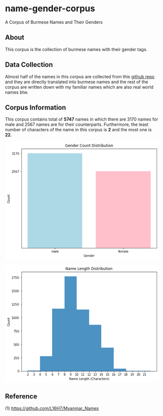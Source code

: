 # name-gender-corpus
A Corpus of Burmese Names and Their Genders

## About
This corpus is the collection of burmese names with their gender tags.

## Data Collection
Almost half of the names in this corpus are collected from this [github repo](https://github.com/L16H7/Myanmar_Names) and they are directly translated into burmese names and the rest of the corpus are written down with my familiar names which are also real world names btw.

## Corpus Information
This corpus contains total of **5747** names in which there are 3170 names for male and 2567 names are for their counterparts. Furthermore, the least number of characters of the name in this corpus is **2** and the most one is **22**.

![Male and Female Names](https://github.com/aungsettpaing/name-gender-corpus/blob/master/ratio.png)

![Name Length](https://github.com/aungsettpaing/name-gender-corpus/blob/master/length.png)

## Reference
(1) https://github.com/L16H7/Myanmar_Names
